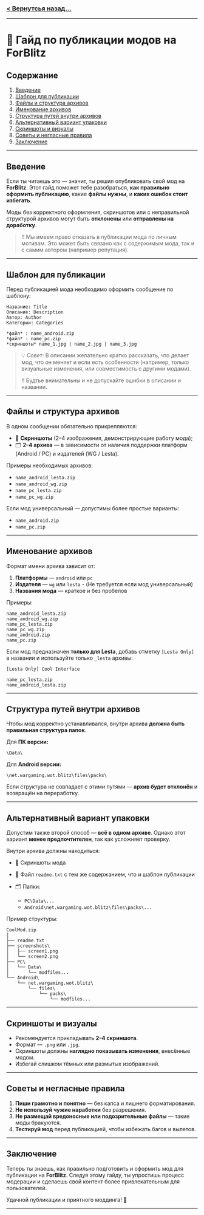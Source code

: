 ### [< Вернутсья назад...](_main_.md)

---

# 📘 Гайд по публикации модов на ForBlitz

## Содержание

1. [Введение](#введение)
2. [Шаблон для публикации](#шаблон-для-публикации)
3. [Файлы и структура архивов](#файлы-и-структура-архивов)
4. [Именование архивов](#именование-архивов)
5. [Структура путей внутри архивов](#структура-путей-внутри-архивов)
6. [Альтернативный вариант упаковки](#альтернативный-вариант-упаковки)
7. [Скриншоты и визуалы](#скриншоты-и-визуалы)
8. [Советы и негласные правила](#советы-и-негласные-правила)
9. [Заключение](#заключение)

---

## Введение

Если ты читаешь это — значит, ты решил опубликовать свой мод на **ForBlitz**.
Этот гайд поможет тебе разобраться, **как правильно оформить публикацию**, какие **файлы нужны**, и **каких ошибок стоит избегать**.

Моды без корректного оформления, скриншотов или с неправильной структурой архивов могут быть **отклонены** или **отправлены на доработку**.

> ‼️ Мы имеем право отказать в публикации мода по личным мотивам. Это может быть связано как с содержимым мода, так и с самим автором (например репутация).

---

## Шаблон для публикации

Перед публикацией мода необходимо оформить сообщение по шаблону:

```
Название: Title
Описание: Description
Автор: Author
Категории: Categories
```
```
*файл* : name_android.zip
*файл* : name_pc.zip
*скриншоты* name_1.jpg | name_2.jpg | name_3.jpg
```

> 💡 *Совет:*
> В описании желательно кратко рассказать, что делает мод, что он меняет и если есть особенности (например, только визуальные изменения, или совместимость с другими модами).
> 
> ‼️ Будтье внимательны и не допускайте ошибки в описании и названии.

---

## Файлы и структура архивов

В одном сообщении обязательно прикрепляются:

* 📸 **Скриншоты** (2–4 изображения, демонстрирующие работу мода);
* 🗂️ **2–4 архива** — в зависимости от наличия поддержки платформ (Android / PC) и издателей (WG / Lesta).

Примеры необходимых архивов:

* `name_android_lesta.zip`
* `name_android_wg.zip`
* `name_pc_lesta.zip`
* `name_pc_wg.zip`

Если мод универсальный — допустимы более простые варианты:

* `name_android.zip`
* `name_pc.zip`

---

## Именование архивов

Формат имени архива зависит от:

1. **Платформы** — `android` или `pc`
2. **Издателя** — `wg` или `lesta` - (Не требуется если мод универсальный)
3. **Названия мода** — краткое и без пробелов

Примеры:

```
name_android_lesta.zip
name_android_wg.zip
name_pc_lesta.zip
name_pc_wg.zip
name_android.zip
name_pc.zip
```

Если мод предназначен **только для Lesta**, добавь отметку `[Lesta Only]` в названии и используйте только `_lesta` архивы:

```
[Lesta Only] Cool Interface
```
```
name_pc_lesta.zip
name_android_lesta.zip
```

---

## Структура путей внутри архивов

Чтобы мод корректно устанавливался, внутри архива **должна быть правильная структура папок**.

Для **ПК версии:**

```
\Data\
```

Для **Android версии:**

```
\net.wargaming.wot.blitz\files\packs\
```

Если структура не совпадает с этими путями — **архив будет отклонён** и возвращён на переработку.

---

## Альтернативный вариант упаковки

Допустим также второй способ — **всё в одном архиве**.
Однако этот вариант **менее предпочтителен**, так как усложняет проверку.

Внутри архива должны находиться:

* 📸 Скриншоты мода
* 📝 Файл `readme.txt` с тем же содержанием, что и шаблон публикации
* 🗂️ Папки:

  * `PC\Data\...`
  * `Android\net.wargaming.wot.blitz\files\packs\...`

Пример структуры:

```
CoolMod.zip
│
├── readme.txt
├── screenshots\
│   ├── screen1.png
│   └── screen2.png
├── PC\
│   └── Data\
│       └── modfiles...
└── Android\
    └── net.wargaming.wot.blitz\
        └── files\
            └── packs\
                └── modfiles...
```

---

## Скриншоты и визуалы

* Рекомендуется прикладывать **2–4 скриншота**.
* Формат — `.png` или `.jpg`.
* Скриншоты должны **наглядно показывать изменения**, внесённые модом.
* Избегай слишком тёмных или размытых изображений.

---

## Советы и негласные правила

1. **Пиши грамотно и понятно** — без капса и лишнего форматирования.
2. **Не используй чужие наработки** без разрешения.
3. **Не размещай вредоносные или подозрительные файлы** — такие моды бракуются.
4. **Тестируй мод** перед публикацией, чтобы избежать багов и вылетов.

---

## Заключение

Теперь ты знаешь, как правильно подготовить и оформить мод для публикации на **ForBlitz**.
Следуя этому гайду, ты упростишь процесс модерации и сделаешь свой контент более привлекательным для пользователей.

Удачной публикации и приятного моддинга! 🚀

---
